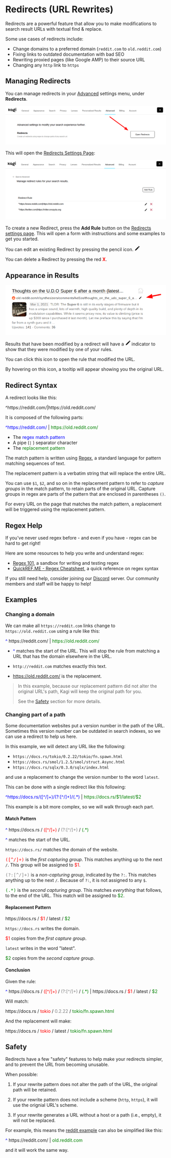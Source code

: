 # Redirects (URL Rewrites)

Redirects are a powerful feature that allow you to make modifications to search result URLs with textual find & replace.

Some use cases of redirects include:

- Change domains to a preferred domain (`reddit.com` to `old.reddit.com`)
- Fixing links to outdated documentation with bad SEO 
- Rewriting proxied pages (like Google AMP) to their source URL
- Changing any `http` link to `https`

## Managing Redirects

You can manage redirects in your [Advanced](https://kagi.com/settings?p=advanced) settings menu, under **Redirects**.

![Redirects Settings Location](media/redirects-nav.png)

This will open the [Redirects Settings Page](https://kagi.com/settings?p=redirects):

![Redirects Settings Page](media/redirects-dash.png)

To create a new Redirect, press the **Add Rule** button on the [Redirects settings page](https://kagi.com/settings?p=redirects).
This will open a form with instructions and some examples to get you started.

You can edit an existing Redirect by pressing the pencil icon.
<svg width="16" height="16" viewBox="0 0 12 12" fill="none" xmlns="http://www.w3.org/2000/svg">
<path d="M2.32308 7.69082C1.99365 8.02024 1.5857 8.75208 1.22088 9.49619C0.834202 10.2849 1.6146 11.0653 2.40332 10.6786C3.14743 10.3138 3.87927 9.90586 4.2087 9.57644L10.0139 3.77125L8.12826 1.88563L2.32308 7.69082ZM11.578 2.20712C11.7559 2.02928 11.7411 1.72724 11.545 1.53114L10.3684 0.35451C10.1723 0.158406 9.87024 0.143658 9.69239 0.321504L8.59967 1.41423L10.4853 3.29984L11.578 2.20712Z" fill="currentColor"/>
</svg>

You can delete a Redirect by pressing the red <span style="color:red"><b>X</b></span>.

## Appearance in Results

![Redirect Result Example](media/redirect-result.png)

Results that have been modified by a redirect will have a 
<svg width="16" height="16" viewBox="0 0 12 12" fill="none" xmlns="http://www.w3.org/2000/svg">
<path d="M2.32308 7.69082C1.99365 8.02024 1.5857 8.75208 1.22088 9.49619C0.834202 10.2849 1.6146 11.0653 2.40332 10.6786C3.14743 10.3138 3.87927 9.90586 4.2087 9.57644L10.0139 3.77125L8.12826 1.88563L2.32308 7.69082ZM11.578 2.20712C11.7559 2.02928 11.7411 1.72724 11.545 1.53114L10.3684 0.35451C10.1723 0.158406 9.87024 0.143658 9.69239 0.321504L8.59967 1.41423L10.4853 3.29984L11.578 2.20712Z" fill="currentColor"/>
</svg>
indicator to show that they were modified by one of your rules.

You can click this icon to open the rule that modified the URL.

By hovering on this icon, a tooltip will appear showing you the original URL.

## Redirect Syntax

A redirect looks like this:

<div class="rewrite-example">
  <span>^https://reddit.com/|https://old.reddit.com/</span>
</div>

It is composed of the following parts:

<div class="rewrite-example">
  <span style="color:blue;">^https://reddit.com/</span>
  <span>|</span>
  <span style="color:green;">https://old.reddit.com/</span>
</div>

- The <span style="color:blue;">regex match pattern</span>
- A pipe (`|` ) separator character
- The <span style="color:green;">replacement pattern</span>

The match pattern is written using [Regex](https://en.wikipedia.org/wiki/Regular_expression), a standard language for pattern matching sequences of text.

The replacement pattern is a verbatim string that will replace the entire URL.

You can use `$1`, `$2`, and so on in the replacement pattern to refer to *capture groups* in the match pattern, to retain parts of the original URL.
Capture groups in regex are parts of the pattern that are enclosed in parentheses `()`.

For every URL on the page that matches the match pattern, a replacement will be triggered using the replacement pattern.

## Regex Help

If you've never used regex before - and even if you have - regex can be hard to get right!

Here are some resources to help you write and understand regex:

- [Regex 101](https://regex101.com/), a sandbox for writing and testing regex
- [QuickREF.ME - Regex Cheatsheet](https://quickref.me/regex), a quick reference on regex syntax

If you still need help, consider joining our [Discord](https://kagi.com/discord) server.
Our community members and staff will be happy to help!

## Examples

### Changing a domain

We can make all `https://reddit.com` links change to `https://old.reddit.com` using a rule like this:

<div class="rewrite-example">
  <span style="color:blue;">^</span>
  <span>https://reddit.com/</span>
  <span>|</span>
  <span style="color:green;">https://old.reddit.com/</span>
</div>

- <span style="color:blue;">^</span> matches the start of the URL.
  This will stop the rule from matching a URL that has the domain elsewhere in the URL.

- `http://reddit.com` matches exactly this text.

- <span style="color:green;">https://old.reddit.com/</span> is the replacement.

> In this example, because our replacement pattern did not alter the original URL's path, Kagi will keep the original path for you.
>
> See the [Safety](#safety) section for more details.

### Changing part of a path

Some documentation websites put a version number in the path of the URL.
Sometimes this version number can be outdated in search indexes, so we can use a redirect to help us here.

In this example, we will detect any URL like the following:

- `https://docs.rs/tokio/0.2.22/tokio/fn.spawn.html`
- `https://docs.rs/smol/1.2.5/smol/struct.Async.html`
- `https://docs.rs/sqlx/0.3.0/sqlx/index.html`

and use a replacement to change the version number to the word `latest`.

This can be done with a single redirect like this following:

<div class="rewrite-example">
  <span style="color:blue">^https://docs.rs/([^/]+)/(?:[^/]+)/(.*)</span>
  <span>|</span>
  <span style="color:green">https://docs.rs/$1/latest/$2</span>
</div>

This example is a bit more complex, so we will walk through each part.

#### Match Pattern

<div class="rewrite-example">
  <span style="color:blue;">^</span>
  <span >https://docs.rs</span>
  <span style="">/</span>
  <span style="color:red;">([^/]+)</span>
  <span style="">/</span>
  <span style="color:gray">(?:[^/]+)</span>
  <span style="">/</span>
  <span style="color:green">(.*)</span>
</div>

<span style="color:blue;">^</span> matches the start of the URL.

`https://docs.rs/` matches the domain of the website.

<span style="color:red;font-family:monospace">([\^/]+)</span> is the *first capturing group*.
This matches anything up to the next `/`.
This group will be assigned to <span style="color:red">$1</span>.

<span style="color:gray;font-family:monospace">(?:[\^/]+)</span> is a *non-capturing group*, indicated by the `?:`.
This matches anything up to the next `/`.
Because of `?:`, it is not assigned to any `$`.

<span style="color:green;font-family:monospace">(.*)</span> is the *second capturing group*.
This matches *everything* that follows, to the end of the URL.
This match will be assigned to <span style="color:green">$2</span>.

#### Replacement Pattern

<div class="rewrite-example">
  <span >https://docs.rs</span>
  <span style="">/</span>
  <span style="color:red;">$1</span>
  <span style="">/</span>
  <span>latest</span>
  <span style="">/</span>
  <span style="color:green">$2</span>
</div>

`https://docs.rs` writes the domain.

<span style="color:red">$1</span> copies from the *first capture group*.

`latest` writes in the word "latest".

<span style="color:green">$2</span> copies from the *second capture group*.

#### Conclusion

Given the rule:

<div class="rewrite-example">
  <span style="color:blue;">^</span>
  <span >https://docs.rs</span>
  <span style="">/</span>
  <span style="color:red;">([^/]+)</span>
  <span style="">/</span>
  <span style="color:gray">(?:[^/]+)</span>
  <span style="">/</span>
  <span style="color:green">(.*)</span>
  <span style="">|</span>
  <span >https://docs.rs</span>
  <span style="">/</span>
  <span style="color:red;">$1</span>
  <span style="">/</span>
  <span>latest</span>
  <span style="">/</span>
  <span style="color:green">$2</span>
</div>

Will match:

<div class="rewrite-example">
  <span >https://docs.rs</span>
  <span style="">/</span>
  <span style="color:red;">tokio</span>
  <span style="">/</span>
  <span style="color:gray">0.2.22</span>
  <span style="">/</span>
  <span style="color:green">tokio/fn.spawn.html</span>
</div>

And the replacement will make:

<div class="rewrite-example">
  <span >https://docs.rs</span>
  <span style="">/</span>
  <span style="color:red;">tokio</span>
  <span style="">/</span>
  <span>latest</span>
  <span style="">/</span>
  <span style="color:green">tokio/fn.spawn.html</span>
</div>

## Safety

Redirects have a few "safety" features to help make your redirects simpler, and to prevent the URL from becoming unusable.

When possible:

1. If your rewrite pattern does not alter the path of the URL, the original path will be retained.

2. If your rewrite pattern does not include a scheme (`http`, `https`), it will use the orignial URL's scheme.

3. If your rewrite generates a URL without a host or a path (i.e., empty), it will not be replaced.

For example, this means the [reddit example](#changing-a-domain) can also be simplified like this:

<div class="rewrite-example">
  <span style="color:blue;">^</span>
  <span>https://reddit.com/</span>
  <span>|</span>
  <span style="color:green;">old.reddit.com</span>
</div>

and it will work the same way.
